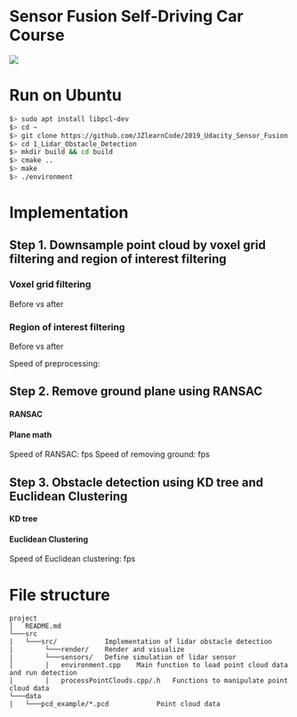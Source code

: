 # Sensor Fusion Self-Driving Car Course
<img src="media/detection.gif"/>

# Run on Ubuntu 
```bash
$> sudo apt install libpcl-dev
$> cd ~
$> git clone https://github.com/JZlearnCode/2019_Udacity_Sensor_Fusion.git
$> cd 1_Lidar_Obstacle_Detection
$> mkdir build && cd build
$> cmake ..
$> make
$> ./environment
```

# Implementation
## Step 1. Downsample point cloud by voxel grid filtering and region of interest filtering
### Voxel grid filtering
Before vs after 
### Region of interest filtering 
Before vs after 

Speed of preprocessing:  
## Step 2. Remove ground plane using RANSAC
#### RANSAC 
#### Plane math 
Speed of RANSAC: fps
Speed of removing ground: fps
## Step 3. Obstacle detection using KD tree and Euclidean Clustering
#### KD tree
#### Euclidean Clustering  
Speed of Euclidean clustering: fps  

# File structure
```
project
│   README.md
└───src
|   └───src/            Implementation of lidar obstacle detection
|        └───render/    Render and visualize 
|        └───sensors/   Define simulation of lidar sensor  
│        |   environment.cpp    Main function to load point cloud data and run detection
|        |   processPointClouds.cpp/.h   Functions to manipulate point cloud data 
└───data 
|   └───pcd_example/*.pcd            Point cloud data     
```

 

